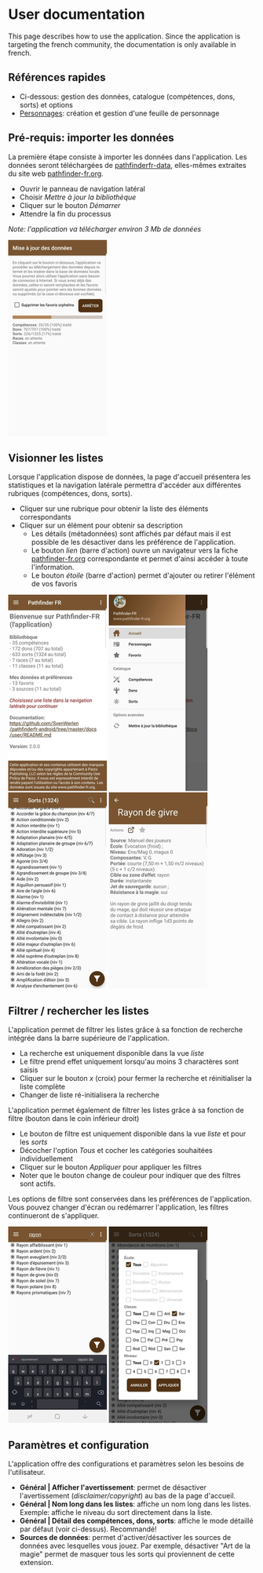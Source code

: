 # User documentation

This page describes how to use the application. Since the application is targeting the french community,
the documentation is only available in french.

## Références rapides

* Ci-dessous: gestion des données, catalogue (compétences, dons, sorts) et options
* [Personnages](characters.md): création et gestion d'une feuille de personnage

## Pré-requis: importer les données

La première étape consiste à importer les données dans l'application. Les données seront téléchargées
de [pathfinderfr-data](https://github.com/SvenWerlen/pathfinderfr-data/tree/master/data), elles-mêmes
extraites du site web [pathfinder-fr.org](http://www.pathfinder-fr.org).

* Ouvrir le panneau de navigation latéral
* Choisir _Mettre à jour la bibliothèque_
* Cliquer sur le bouton _Démarrer_
* Attendre la fin du processus 

_Note: l'application va télécharger environ 3 Mb de données_ 

![Capture import de données](../images/02-loaddata_small.jpg)


## Visionner les listes

Lorsque l'application dispose de données, la page d'accueil présentera les statistiques et la
navigation latérale permettra d'accéder aux différentes rubriques (compétences, dons, sorts). 

* Cliquer sur une rubrique pour obtenir la liste des éléments correspondants
* Cliquer sur un élément pour obtenir sa description
  * Les détails (métadonnées) sont affichés par défaut mais il est possible de les désactiver dans les préférence de l'application.
  * Le bouton _lien_ (barre d'action) ouvre un navigateur vers la fiche [pathfinder-fr.org](https://www.pathfinder-fr.org) correspondante et permet d'ainsi accéder à toute l'information.
  * Le bouton _étoile_ (barre d'action) permet d'ajouter ou retirer l'élément de vos favoris
  

![Écran d'accueil](../images/01-welcome_small.jpg)
![Navigation latérale](../images/03-navigation_small.jpg)
![Liste de sorts](../images/04-spell-list_small.jpg)
![Détails d'un sort](../images/07-spell-detail_small.jpg)
 
 
 ## Filtrer / rechercher les listes
 
 L'application permet de filtrer les listes grâce à sa fonction de recherche intégrée dans la 
 barre supérieure de l'application.
 
 * La recherche est uniquement disponible dans la vue _liste_
 * Le filtre prend effet uniquement lorsqu'au moins 3 charactères sont saisis
 * Cliquer sur le bouton _x_ (croix) pour fermer la recherche et réinitialiser la liste complète
 * Changer de liste ré-initialisera la recherche
 
 L'application permet également de filtrer les listes grâce à sa fonction de filtre (bouton dans le coin inférieur droit)
 
 * Le bouton de filtre est uniquement disponible dans la vue _liste_ et pour les _sorts_
 * Décocher l'option _Tous_ et cocher les catégories souhaitées individuellement
 * Cliquer sur le bouton _Appliquer_ pour appliquer les filtres
 * Noter que le bouton change de couleur pour indiquer que des filtres sont actifs. 
 
 Les options de filtre sont conservées dans les préférences de l'application. Vous pouvez changer
 d'écran ou redémarrer l'application, les filtres continueront de s'appliquer.  
 
 ![Fonction de recherche](../images/05-search-list_small.jpg)
 ![Fonction de filtre](../images/06-filter-list_small.jpg)
 
  ## Paramètres et configuration
  
  L'application offre des configurations et paramètres selon les besoins de l'utilisateur.
  
  * **Général | Afficher l'avertissement**: permet de désactiver l'avertissement (_disclaimer/copyright_) au bas de la page d'accueil.
  * **Général | Nom long dans les listes**: affiche un nom long dans les listes. Exemple: affiche le niveau du sort directement dans la liste. 
  * **Général | Détail des compétences, dons, sorts**: affiche le mode détaillé par défaut (voir ci-dessus). Recommandé!
  * **Sources de données**: permet d'activer/désactiver les sources de données avec lesquelles vous jouez. Par exemple, désactiver "Art de la magie" permet de masquer tous les sorts qui proviennent de cette extension.
